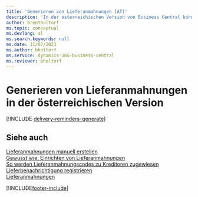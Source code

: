 ```yaml
---
title: 'Generieren von Lieferanmahnungen [AT]'
description: 'In der österreichischen Version von Business Central können Sie Lieferanmahnungen automatisch generieren, wenn eine Bestellung nicht wie erwartet geliefert wurde.'
author: brentholtorf
ms.topic: conceptual
ms.devlang: al
ms.search.keywords: null
ms.date: 11/07/2023
ms.author: bholtorf
ms.service: dynamics-365-business-central
ms.reviewer: bholtorf
---
```

# <a name="generate-delivery-reminders-in-the-austrian-version"></a>Generieren von Lieferanmahnungen in der österreichischen Version

[!INCLUDE [delivery-reminders-generate](../includes/ATCHDE/delivery-reminders-generate.md)]

## <a name="see-also"></a>Siehe auch

[Lieferanmahnungen manuell erstellen](how-to-create-delivery-reminders-manually.md)  
[Gewusst wie: Einrichten von Lieferanmahnungen](how-to-set-up-delivery-reminders.md)  
[So werden Lieferanmahnungscodes zu Kreditoren zugewiesen](how-to-assign-delivery-reminder-codes-to-vendors.md)  
[Lieferbenachrichtigung registrieren](how-to-issue-delivery-reminders.md)  
[Lieferanmahnungen](delivery-reminders.md)  


[!INCLUDE[footer-include](../../includes/footer-banner.md)]
